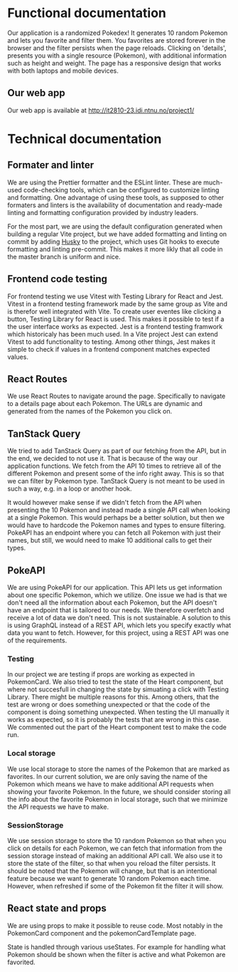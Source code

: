 # Functional documentation

Our application is a randomized Pokedex! It generates 10 random Pokemon and lets you favorite and filter them. You favorites are stored forever in the browser and the filter persists when the page reloads. Clicking on 'details', presents you with a single resource (Pokemon), with additional information such as height and weight. The page has a responsive design that works with both laptops and mobile devices.

## Our web app

Our web app is available at http://it2810-23.idi.ntnu.no/project1/

# Technical documentation

## Formater and linter

We are using the Prettier formatter and the ESLint linter. These are much-used code-checking tools, which can be configured to customize linting and formatting. One advantage of using these tools, as supposed to other formaters and linters  is the availability of documentation and ready-made linting and formatting configuration provided by industry leaders.

For the most part, we are using the default configuration generated when building a regular Vite project, but we have added formatting and linting on commit by adding [Husky](https://github.com/typicode/husky) to the project, which uses Git hooks to execute formatting and linting pre-commit. This makes it more likly that all code in the master branch is uniform and nice.

## Frontend code testing

For frontend testing we use Vitest with Testing Library for React and Jest. Vitest in a frontend testing framework made by the same group as Vite and is therefor well integrated with Vite. To create user eventes like clicking a button, Testing Library for React is used. This makes it possible to test if a the user interface works as expected. Jest is a frontend testing framwork which historicaly has been much used. In a Vite project Jest can extend Vitest to add functionality to testing. Among other things, Jest makes it simple to check if values in a frontend component matches expected values.

## React Routes

We use React Routes to navigate around the page. Specifically to navigate to a details page about each Pokemon. The URLs are dynamic and generated from the names of the Pokemon you click on.

## TanStack Query

We tried to add TanStack Query as part of our fetching from the API, but in the end, we decided to not use it. That is because of the way our application functions. We fetch from the API 10 times to retrieve all of the different Pokemon and present some of the info right away. This is so that we can filter by Pokemon type. TanStack Query is not meant to be used in such a way, e.g. in a loop or another hook.

It would however make sense if we didn't fetch from the API when presenting the 10 Pokemon and instead made a single API call when looking at a single Pokemon. This would perhaps be a better solution, but then we would have to hardcode the Pokemon names and types to ensure filtering. PokeAPI has an endpoint where you can fetch all Pokemon with just their names, but still, we would need to make 10 additional calls to get their types.

## PokeAPI

We are using PokeAPI for our application. This API lets us get information about one specific Pokemon, which we utilize. One issue we had is that we don't need all the information about each Pokemon, but the API doesn't have an endpoint that is tailored to our needs. We therefore overfetch and receive a lot of data we don't need. This is not sustainable. A solution to this is using GraphQL instead of a REST API, which lets you specify exactly what data you want to fetch. However, for this project, using a REST API was one of the requirements.

### Testing
In our project we are testing if props are working as expected in PokemonCard. We also tried to test the state of the Heart component, but where not succesfull in changing the state by simuating a click with Testing Library. There might be multiple reasons for this. Among others, that the test are wrong or does something unexpected or that the code of the component is doing something unexpected. When testing the UI manually it works as expected, so it is probably the tests that are wrong in this case. 
We commented out the part of the Heart component test to make the code run.

### Local storage

We use local storage to store the names of the Pokemon that are marked as favorites. In our current solution, we are only saving the name of the Pokemon which means we have to make additional API requests when showing your favorite Pokemon. In the future, we should consider storing all the info about the favorite Pokemon in local storage, such that we minimize the API requests we have to make.

### SessionStorage

We use session storage to store the 10 random Pokemon so that when you click on details for each Pokemon, we can fetch that information from the session storage instead of making an additional API call. We also use it to store the state of the filter, so that when you reload the filter persists. It should be noted that the Pokemon will change, but that is an intentional feature because we want to generate 10 random Pokemon each time. However, when refreshed if some of the Pokemon fit the filter it will show.

## React state and props

We are using props to make it possible to reuse code. Most notably in the PokemonCard component and the pokemonCardTemplate page.

State is handled through various useStates. For example for handling what Pokemon should be shown when the filter is active and what Pokemon are favorited.